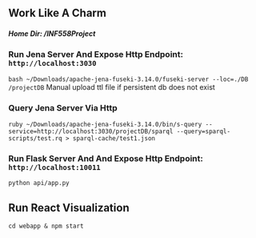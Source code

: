 ## Work Like A Charm
##### Home Dir: /INF558Project

### Run Jena Server And Expose Http Endpoint: `http://localhost:3030`
`bash ~/Downloads/apache-jena-fuseki-3.14.0/fuseki-server --loc=./DB /projectDB`
Manual upload ttl file if persistent db does not exist

### Query Jena Server Via Http
`ruby ~/Downloads/apache-jena-fuseki-3.14.0/bin/s-query --service=http://localhost:3030/projectDB/sparql --query=sparql-scripts/test.rq > sparql-cache/test1.json`

### Run Flask Server And And Expose Http Endpoint: `http://localhost:10011`
`python api/app.py`

## Run React Visualization
`cd webapp & npm start`

